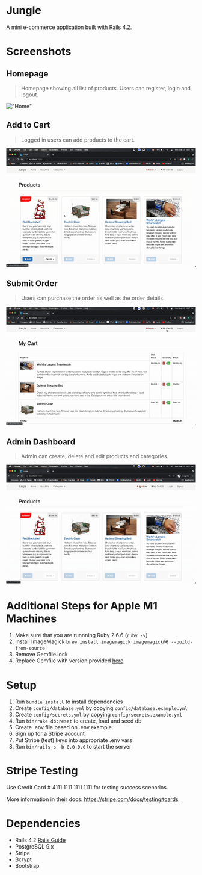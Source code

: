 # Jungle

A mini e-commerce application built with Rails 4.2.

# Screenshots
## Homepage
> Homepage showing all list of products. Users can register, login and logout.

!["Home"](https://github.com/kolpp15/jungle-rails/blob/master/docs/Home.gif?raw=true)

## Add to Cart
> Logged in users can add products to the cart.

!["AddCart"](https://github.com/kolpp15/jungle-rails/blob/master/docs/AddCart.gif?raw=true)

## Submit Order
> Users can purchase the order as well as the order details.

!["Order"](https://github.com/kolpp15/jungle-rails/blob/master/docs/Order.gif?raw=true)

## Admin Dashboard
> Admin can create, delete and edit products and categories. 

!["Admin"](https://github.com/kolpp15/jungle-rails/blob/master/docs/Admin.gif?raw=true)

# Additional Steps for Apple M1 Machines

1. Make sure that you are runnning Ruby 2.6.6 (`ruby -v`)
1. Install ImageMagick `brew install imagemagick imagemagick@6 --build-from-source`
2. Remove Gemfile.lock
3. Replace Gemfile with version provided [here](https://gist.githubusercontent.com/FrancisBourgouin/831795ae12c4704687a0c2496d91a727/raw/ce8e2104f725f43e56650d404169c7b11c33a5c5/Gemfile)

# Setup

1. Run `bundle install` to install dependencies
2. Create `config/database.yml` by copying `config/database.example.yml`
3. Create `config/secrets.yml` by copying `config/secrets.example.yml`
4. Run `bin/rake db:reset` to create, load and seed db
5. Create .env file based on .env.example
6. Sign up for a Stripe account
7. Put Stripe (test) keys into appropriate .env vars
8. Run `bin/rails s -b 0.0.0.0` to start the server

# Stripe Testing

Use Credit Card # 4111 1111 1111 1111 for testing success scenarios.

More information in their docs: <https://stripe.com/docs/testing#cards>

# Dependencies

* Rails 4.2 [Rails Guide](http://guides.rubyonrails.org/v4.2/)
* PostgreSQL 9.x
* Stripe
* Bcrypt
* Bootstrap
